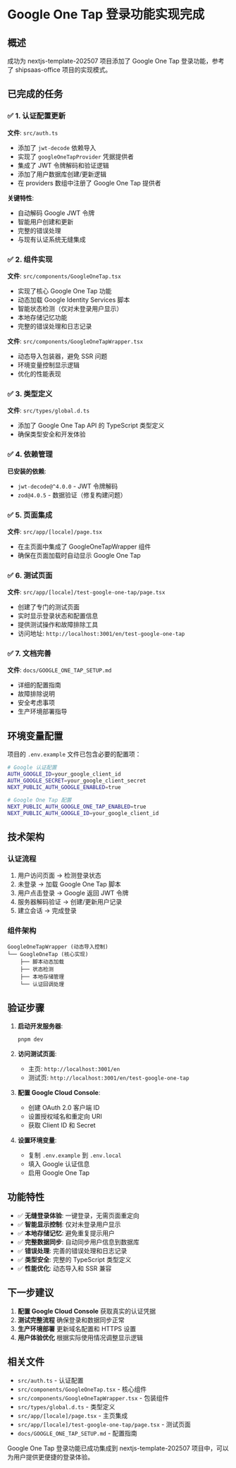 # Google One Tap 登录功能实现完成

## 概述

成功为 nextjs-template-202507 项目添加了 Google One Tap 登录功能，参考了 shipsaas-office 项目的实现模式。

## 已完成的任务

### ✅ 1. 认证配置更新

**文件**: `src/auth.ts`
- 添加了 `jwt-decode` 依赖导入
- 实现了 `googleOneTapProvider` 凭据提供者
- 集成了 JWT 令牌解码和验证逻辑
- 添加了用户数据库创建/更新逻辑
- 在 providers 数组中注册了 Google One Tap 提供者

**关键特性**:
- 自动解码 Google JWT 令牌
- 智能用户创建和更新
- 完整的错误处理
- 与现有认证系统无缝集成

### ✅ 2. 组件实现

**文件**: `src/components/GoogleOneTap.tsx`
- 实现了核心 Google One Tap 功能
- 动态加载 Google Identity Services 脚本
- 智能状态检测（仅对未登录用户显示）
- 本地存储记忆功能
- 完整的错误处理和日志记录

**文件**: `src/components/GoogleOneTapWrapper.tsx`
- 动态导入包装器，避免 SSR 问题
- 环境变量控制显示逻辑
- 优化的性能表现

### ✅ 3. 类型定义

**文件**: `src/types/global.d.ts`
- 添加了 Google One Tap API 的 TypeScript 类型定义
- 确保类型安全和开发体验

### ✅ 4. 依赖管理

**已安装的依赖**:
- `jwt-decode@^4.0.0` - JWT 令牌解码
- `zod@4.0.5` - 数据验证（修复构建问题）

### ✅ 5. 页面集成

**文件**: `src/app/[locale]/page.tsx`
- 在主页面中集成了 GoogleOneTapWrapper 组件
- 确保在页面加载时自动显示 Google One Tap

### ✅ 6. 测试页面

**文件**: `src/app/[locale]/test-google-one-tap/page.tsx`
- 创建了专门的测试页面
- 实时显示登录状态和配置信息
- 提供测试操作和故障排除工具
- 访问地址: `http://localhost:3001/en/test-google-one-tap`

### ✅ 7. 文档完善

**文件**: `docs/GOOGLE_ONE_TAP_SETUP.md`
- 详细的配置指南
- 故障排除说明
- 安全考虑事项
- 生产环境部署指导

## 环境变量配置

项目的 `.env.example` 文件已包含必要的配置项：

```bash
# Google 认证配置
AUTH_GOOGLE_ID=your_google_client_id
AUTH_GOOGLE_SECRET=your_google_client_secret
NEXT_PUBLIC_AUTH_GOOGLE_ENABLED=true

# Google One Tap 配置
NEXT_PUBLIC_AUTH_GOOGLE_ONE_TAP_ENABLED=true
NEXT_PUBLIC_AUTH_GOOGLE_ID=your_google_client_id
```

## 技术架构

### 认证流程
1. 用户访问页面 → 检测登录状态
2. 未登录 → 加载 Google One Tap 脚本
3. 用户点击登录 → Google 返回 JWT 令牌
4. 服务器解码验证 → 创建/更新用户记录
5. 建立会话 → 完成登录

### 组件架构
```
GoogleOneTapWrapper (动态导入控制)
└── GoogleOneTap (核心实现)
    ├── 脚本动态加载
    ├── 状态检测
    ├── 本地存储管理
    └── 认证回调处理
```

## 验证步骤

1. **启动开发服务器**:
   ```bash
   pnpm dev
   ```

2. **访问测试页面**:
   - 主页: `http://localhost:3001/en`
   - 测试页: `http://localhost:3001/en/test-google-one-tap`

3. **配置 Google Cloud Console**:
   - 创建 OAuth 2.0 客户端 ID
   - 设置授权域名和重定向 URI
   - 获取 Client ID 和 Secret

4. **设置环境变量**:
   - 复制 `.env.example` 到 `.env.local`
   - 填入 Google 认证信息
   - 启用 Google One Tap

## 功能特性

- ✅ **无缝登录体验**: 一键登录，无需页面重定向
- ✅ **智能显示控制**: 仅对未登录用户显示
- ✅ **本地存储记忆**: 避免重复提示用户
- ✅ **完整数据同步**: 自动同步用户信息到数据库
- ✅ **错误处理**: 完善的错误处理和日志记录
- ✅ **类型安全**: 完整的 TypeScript 类型定义
- ✅ **性能优化**: 动态导入和 SSR 兼容

## 下一步建议

1. **配置 Google Cloud Console** 获取真实的认证凭据
2. **测试完整流程** 确保登录和数据同步正常
3. **生产环境部署** 更新域名配置和 HTTPS 设置
4. **用户体验优化** 根据实际使用情况调整显示逻辑

## 相关文件

- `src/auth.ts` - 认证配置
- `src/components/GoogleOneTap.tsx` - 核心组件
- `src/components/GoogleOneTapWrapper.tsx` - 包装组件
- `src/types/global.d.ts` - 类型定义
- `src/app/[locale]/page.tsx` - 主页集成
- `src/app/[locale]/test-google-one-tap/page.tsx` - 测试页面
- `docs/GOOGLE_ONE_TAP_SETUP.md` - 配置指南

Google One Tap 登录功能已成功集成到 nextjs-template-202507 项目中，可以为用户提供更便捷的登录体验。
